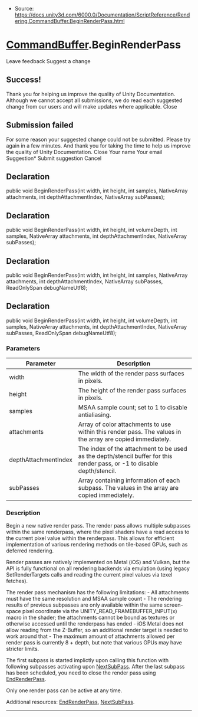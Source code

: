 * Source: https://docs.unity3d.com/6000.0/Documentation/ScriptReference/Rendering.CommandBuffer.BeginRenderPass.html

#  [CommandBuffer](https://docs.unity3d.com/6000.0/Documentation/ScriptReference/Rendering.CommandBuffer.html).BeginRenderPass
Leave feedback
Suggest a change
## Success!
Thank you for helping us improve the quality of Unity Documentation. Although we cannot accept all submissions, we do read each suggested change from our users and will make updates where applicable.
Close
## Submission failed
For some reason your suggested change could not be submitted. Please <a>try again</a> in a few minutes. And thank you for taking the time to help us improve the quality of Unity Documentation.
Close
Your name Your email Suggestion* Submit suggestion
Cancel
## Declaration
public void BeginRenderPass(int width, int height, int samples, NativeArray<AttachmentDescriptor> attachments, int depthAttachmentIndex, NativeArray<SubPassDescriptor> subPasses); 
## Declaration
public void BeginRenderPass(int width, int height, int volumeDepth, int samples, NativeArray<AttachmentDescriptor> attachments, int depthAttachmentIndex, NativeArray<SubPassDescriptor> subPasses); 
## Declaration
public void BeginRenderPass(int width, int height, int samples, NativeArray<AttachmentDescriptor> attachments, int depthAttachmentIndex, NativeArray<SubPassDescriptor> subPasses, ReadOnlySpan<byte> debugNameUtf8); 
## Declaration
public void BeginRenderPass(int width, int height, int volumeDepth, int samples, NativeArray<AttachmentDescriptor> attachments, int depthAttachmentIndex, NativeArray<SubPassDescriptor> subPasses, ReadOnlySpan<byte> debugNameUtf8); 
### Parameters
Parameter | Description  
---|---  
width | The width of the render pass surfaces in pixels.  
height | The height of the render pass surfaces in pixels.  
samples | MSAA sample count; set to 1 to disable antialiasing.  
attachments | Array of color attachments to use within this render pass. The values in the array are copied immediately.  
depthAttachmentIndex | The index of the attachment to be used as the depth/stencil buffer for this render pass, or -1 to disable depth/stencil.  
subPasses | Array containing information of each subpass. The values in the array are copied immediately.  
### Description
Begin a new native render pass.
The render pass allows multiple subpasses within the same renderpass, where the pixel shaders have a read access to the current pixel value within the renderpass. This allows for efficient implementation of various rendering methods on tile-based GPUs, such as deferred rendering.  
  
Render passes are natively implemented on Metal (iOS) and Vulkan, but the API is fully functional on all rendering backends via emulation (using legacy SetRenderTargets calls and reading the current pixel values via texel fetches).  
  
The render pass mechanism has the following limitations: - All attachments must have the same resolution and MSAA sample count - The rendering results of previous subpasses are only available within the same screen-space pixel coordinate via the UNITY_READ_FRAMEBUFFER_INPUT(x) macro in the shader; the attachments cannot be bound as textures or otherwise accessed until the renderpass has ended - iOS Metal does not allow reading from the Z-Buffer, so an additional render target is needed to work around that - The maximum amount of attachments allowed per render pass is currently 8 + depth, but note that various GPUs may have stricter limits.  
  
The first subpass is started implictly upon calling this function with following subpasses activating upon [NextSubPass](https://docs.unity3d.com/6000.0/Documentation/ScriptReference/Rendering.CommandBuffer.NextSubPass.html). After the last subpass has been scheduled, you need to close the render pass using [EndRenderPass](https://docs.unity3d.com/6000.0/Documentation/ScriptReference/Rendering.CommandBuffer.EndRenderPass.html).  
  
Only one render pass can be active at any time.  
  
Additional resources: [EndRenderPass](https://docs.unity3d.com/6000.0/Documentation/ScriptReference/Rendering.CommandBuffer.EndRenderPass.html), [NextSubPass](https://docs.unity3d.com/6000.0/Documentation/ScriptReference/Rendering.CommandBuffer.NextSubPass.html).
* * *
